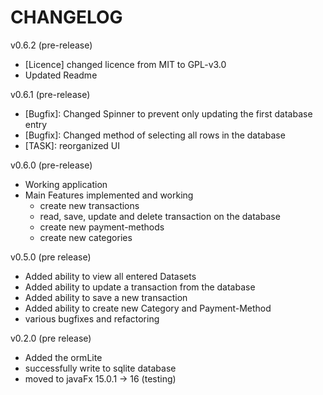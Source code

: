 # CHANGELOG

v0.6.2
(pre-release)
- [Licence] changed licence from MIT to GPL-v3.0
- Updated Readme

v0.6.1
(pre-release)
- [Bugfix]: Changed Spinner to prevent only updating the first database entry
- [Bugfix]: Changed method of selecting all rows in the database 
- [TASK]: reorganized UI 

v0.6.0
(pre-release)

- Working application
- Main Features implemented and working
  - create new transactions
  - read, save, update and delete transaction on the database
  - create new payment-methods
  - create new categories

v0.5.0
(pre release)

- Added ability to view all entered Datasets
- Added ability to update a transaction from the database
- Added ability to save a new transaction
- Added ability to create new Category and Payment-Method
- various bugfixes and refactoring

v0.2.0
(pre release)

- Added the ormLite
- successfully write to sqlite database
- moved to javaFx 15.0.1 -> 16 (testing)
